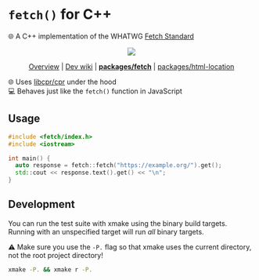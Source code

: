 # `fetch()` for C++

🌐 A C++ implementation of the WHATWG [Fetch Standard]

<div align="center">

![](https://i.imgur.com/3LnVrsH.png)

<!--prettier-ignore-->
[Overview](https://github.com/jcbhmr/wordle#readme)
| [Dev wiki](https://github.com/jcbhmr/wordle/tree/main/wiki)
| **[packages/fetch](https://github.com/jcbhmr/wordle/tree/main/packages/fetch#readme)**
| [packages/html-location](https://github.com/jcbhmr/wordle/tree/main/packages/html-location#readme)

</div>

🌐 Uses [libcpr/cpr] under the hood \
💻 Behaves just like the `fetch()` function in JavaScript

## Usage

```cxx
#include <fetch/index.h>
#include <iostream>

int main() {
  auto response = fetch::fetch("https://example.org/").get();
  std::cout << response.text().get() << "\n";
}
```

## Development

You can run the test suite with xmake using the binary build targets. Running
with an unspecified target will run _all_ binary targets.

⚠️ Make sure you use the `-P.` flag so that xmake uses the current directory,
not the root project directory!

```sh
xmake -P. && xmake r -P.
```

[fetch standard]: https://fetch.spec.whatwg.org/
[libcpr/cpr]: https://github.com/libcpr/cpr#readme
